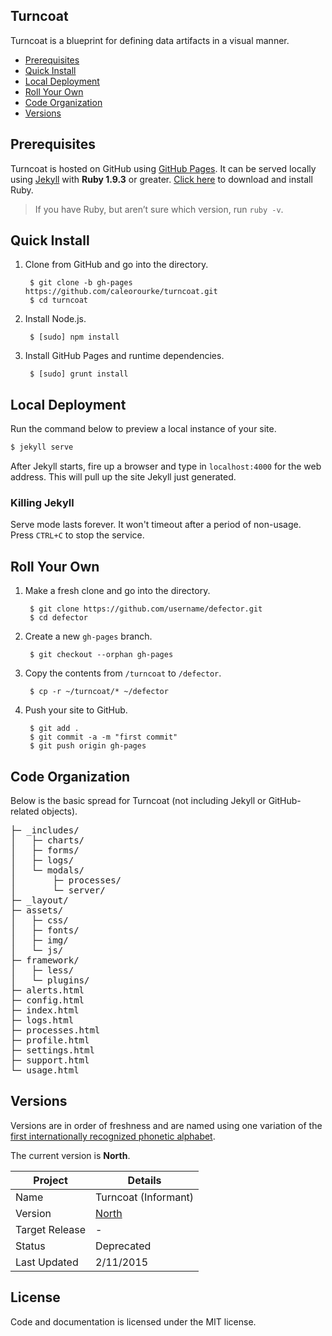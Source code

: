 ## Turncoat

Turncoat is a blueprint for defining data artifacts in a visual manner.

* [Prerequisites](#prerequisites)
* [Quick Install](#quick-install)
* [Local Deployment](#local-deployment)
* [Roll Your Own](#roll-your-own)
* [Code Organization](#code-organization)
* [Versions](#versions)

## Prerequisites

Turncoat is hosted on GitHub using [GitHub Pages](http://pages.github.com). It can be served locally using [Jekyll](http://jekyllrb.com) with __Ruby 1.9.3__ or greater. [Click here](http://www.ruby-lang.org/en/installation) to download and install Ruby.

> If you have Ruby, but aren’t sure which version, run `ruby -v`.

## Quick Install

1. Clone from GitHub and go into the directory.

        $ git clone -b gh-pages https://github.com/caleorourke/turncoat.git
        $ cd turncoat

2. Install Node.js.

        $ [sudo] npm install

3. Install GitHub Pages and runtime dependencies.

        $ [sudo] grunt install

## Local Deployment

Run the command below to preview a local instance of your site.

```bash
$ jekyll serve
```

After Jekyll starts, fire up a browser and type in `localhost:4000` for the web address. This will pull up the site Jekyll just generated.

### Killing Jekyll

Serve mode lasts forever. It won't timeout after a period of non-usage. Press `CTRL+C` to stop the service.

## Roll Your Own

1. Make a fresh clone and go into the directory.

        $ git clone https://github.com/username/defector.git
        $ cd defector

2. Create a new `gh-pages` branch.

        $ git checkout --orphan gh-pages

3. Copy the contents from `/turncoat` to `/defector`.

        $ cp -r ~/turncoat/* ~/defector

4. Push your site to GitHub.

        $ git add .
        $ git commit -a -m "first commit"
        $ git push origin gh-pages

## Code Organization

Below is the basic spread for Turncoat (not including Jekyll or GitHub-related objects).

<pre>
├─ _includes/
│   ├─ charts/
│   ├─ forms/
│   ├─ logs/
│   └─ modals/
│       ├─ processes/
│       └─ server/
├─ _layout/
├─ assets/
│   ├─ css/
│   ├─ fonts/
│   ├─ img/
│   └─ js/
├─ framework/
│   ├─ less/
│   └─ plugins/
├─ alerts.html
├─ config.html
├─ index.html
├─ logs.html
├─ processes.html
├─ profile.html
├─ settings.html
├─ support.html
└─ usage.html
</pre>

## Versions

Versions are in order of freshness and are named using one variation of the [first internationally recognized phonetic alphabet](https://gist.github.com/caleorourke/aebb9f2a916814ea4924).

The current version is **North**.

| Project        | Details              |
| -------------- | -------------------- |
| Name           | Turncoat (Informant) |
| Version        | [North](http://github.com/caleorourke/turncoat/tree/gh-pages) |
| Target Release | -                    |
| Status         | Deprecated           |
| Last Updated   | 2/11/2015            |

## License

Code and documentation is licensed under the MIT license.
